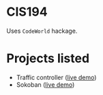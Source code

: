 # CIS194

Uses `CodeWorld` hackage.

# Projects listed

- Traffic controller ([live demo](https://code.world/run.html?mode=haskell&dhash=D3fJM4ybn08vonzftyAd40Q))
- Sokoban ([live demo](https://code.world/run.html?mode=haskell&dhash=D3DsYGm9Uw3yc-JR_C-sB7g))
